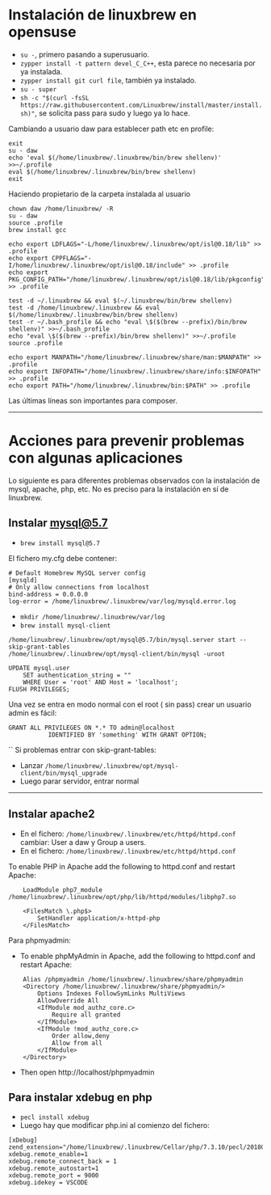 
# Instalación de linuxbrew en opensuse

* `su -`, primero pasando a superusuario.
* `zypper install -t pattern devel_C_C++`, esta parece no necesaria por ya instalada.
* `zypper install git curl file`, también ya instalado.
* `su - super`
* `sh -c "$(curl -fsSL https://raw.githubusercontent.com/Linuxbrew/install/master/install.sh)"`, se solicita pass para sudo y luego ya lo hace.

Cambiando a usuario daw para establecer path etc en profile:
```
exit
su - daw
echo 'eval $(/home/linuxbrew/.linuxbrew/bin/brew shellenv)' >>~/.profile
eval $(/home/linuxbrew/.linuxbrew/bin/brew shellenv)
exit
```

Haciendo propietario de la carpeta instalada al usuario

```
chown daw /home/linuxbrew/ -R
su - daw
source .profile
brew install gcc

echo export LDFLAGS="-L/home/linuxbrew/.linuxbrew/opt/isl@0.18/lib" >> .profile
echo export CPPFLAGS="-I/home/linuxbrew/.linuxbrew/opt/isl@0.18/include" >> .profile
echo export PKG_CONFIG_PATH="/home/linuxbrew/.linuxbrew/opt/isl@0.18/lib/pkgconfig" >> .profile

test -d ~/.linuxbrew && eval $(~/.linuxbrew/bin/brew shellenv)
test -d /home/linuxbrew/.linuxbrew && eval $(/home/linuxbrew/.linuxbrew/bin/brew shellenv)
test -r ~/.bash_profile && echo "eval \$($(brew --prefix)/bin/brew shellenv)" >>~/.bash_profile
echo "eval \$($(brew --prefix)/bin/brew shellenv)" >>~/.profile
source .profile

echo export MANPATH="/home/linuxbrew/.linuxbrew/share/man:$MANPATH" >> .profile
echo export INFOPATH="/home/linuxbrew/.linuxbrew/share/info:$INFOPATH" >> .profile
echo export PATH="/home/linuxbrew/.linuxbrew/bin:$PATH" >> .profile
```

Las últimas líneas son importantes para composer.

---

# Acciones para prevenir problemas con algunas aplicaciones

Lo siguiente es para diferentes problemas observados con la instalación de mysql, apache, php, etc. No es preciso para la instalación en sí de linuxbrew.


## Instalar mysql@5.7

* `brew install mysql@5.7`

El fichero my.cfg debe contener:
```
# Default Homebrew MySQL server config
[mysqld]
# Only allow connections from localhost
bind-address = 0.0.0.0
log-error = /home/linuxbrew/.linuxbrew/var/log/mysqld.error.log
```

* `mkdir /home/linuxbrew/.linuxbrew/var/log`
* `brew install mysql-client`

```
/home/linuxbrew/.linuxbrew/opt/mysql@5.7/bin/mysql.server start --skip-grant-tables
/home/linuxbrew/.linuxbrew/opt/mysql-client/bin/mysql -uroot

UPDATE mysql.user
    SET authentication_string = ""
    WHERE User = 'root' AND Host = 'localhost';
FLUSH PRIVILEGES;
```

Una vez se entra en modo normal con el root ( sin pass) crear un usuario admin es fácil:
```
GRANT ALL PRIVILEGES ON *.* TO admin@localhost
           IDENTIFIED BY 'something' WITH GRANT OPTION;
```
``
Si problemas entrar con skip-grant-tables:
* Lanzar `/home/linuxbrew/.linuxbrew/opt/mysql-client/bin/mysql_upgrade`
* Luego parar servidor, entrar normal

---
## Instalar apache2

* En el fichero:  `/home/linuxbrew/.linuxbrew/etc/httpd/httpd.conf`
cambiar: User a daw y Group a users.
* En el fichero:  `/home/linuxbrew/.linuxbrew/etc/httpd/httpd.conf`

To enable PHP in Apache add the following to httpd.conf and restart Apache:
```
    LoadModule php7_module /home/linuxbrew/.linuxbrew/opt/php/lib/httpd/modules/libphp7.so

    <FilesMatch \.php$>
        SetHandler application/x-httpd-php
    </FilesMatch>
```

Para phpmyadmin:
* To enable phpMyAdmin in Apache, add the following to httpd.conf and
restart Apache:
```
    Alias /phpmyadmin /home/linuxbrew/.linuxbrew/share/phpmyadmin
    <Directory /home/linuxbrew/.linuxbrew/share/phpmyadmin/>
        Options Indexes FollowSymLinks MultiViews
        AllowOverride All
        <IfModule mod_authz_core.c>
            Require all granted
        </IfModule>
        <IfModule !mod_authz_core.c>
            Order allow,deny
            Allow from all
        </IfModule>
    </Directory>
```
* Then open http://localhost/phpmyadmin


## Para instalar xdebug en php

* `pecl install xdebug`
* Luego hay que modificar php.ini al comienzo del fichero:
```
[xDebug]
zend_extension="/home/linuxbrew/.linuxbrew/Cellar/php/7.3.10/pecl/20180731/xdebug.so"
xdebug.remote_enable=1
xdebug.remote_connect_back = 1
xdebug.remote_autostart=1
xdebug.remote_port = 9000
xdebug.idekey = VSCODE
```
